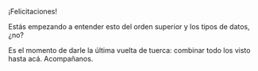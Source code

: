 ¡Felicitaciones!

Estás empezando a entender esto del orden superior y los tipos de datos, ¿no?

Es el momento de darle la última vuelta de tuerca: combinar todo los visto hasta acá. Acompañanos. 